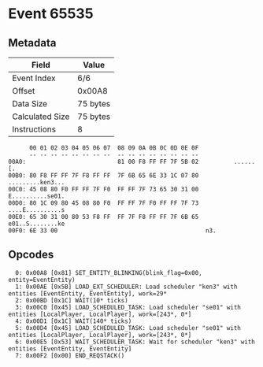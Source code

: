 # Event 65535

## Metadata

| Field           | Value    |
|-----------------|----------|
| Event Index     | 6/6      |
| Offset          | 0x00A8   |
| Data Size       | 75 bytes |
| Calculated Size | 75 bytes |
| Instructions    | 8        |

```
      00 01 02 03 04 05 06 07  08 09 0A 0B 0C 0D 0E 0F
      -- -- -- -- -- -- -- --  -- -- -- -- -- -- -- --
00A0:                          81 00 F8 FF FF 7F 5B 02          ......[.
00B0: 80 F8 FF FF 7F F8 FF FF  7F 6B 65 6E 33 1C 07 80  .........ken3...
00C0: 45 08 80 F0 FF FF 7F F0  FF FF 7F 73 65 30 31 00  E..........se01.
00D0: 80 1C 09 80 45 08 80 F0  FF FF 7F F0 FF FF 7F 73  ....E..........s
00E0: 65 30 31 00 80 53 F8 FF  FF 7F F8 FF FF 7F 6B 65  e01..S........ke
00F0: 6E 33 00                                          n3.             
```

## Opcodes

```
  0: 0x00A8 [0x81] SET_ENTITY_BLINKING(blink_flag=0x00, entity=EventEntity)
  1: 0x00AE [0x5B] LOAD_EXT_SCHEDULER: Load scheduler "ken3" with entities [EventEntity, EventEntity], work=29*
  2: 0x00BD [0x1C] WAIT(10* ticks)
  3: 0x00C0 [0x45] LOAD_SCHEDULED_TASK: Load scheduler "se01" with entities [LocalPlayer, LocalPlayer], work=[243*, 0*]
  4: 0x00D1 [0x1C] WAIT(140* ticks)
  5: 0x00D4 [0x45] LOAD_SCHEDULED_TASK: Load scheduler "se01" with entities [LocalPlayer, LocalPlayer], work=[243*, 0*]
  6: 0x00E5 [0x53] WAIT_SCHEDULER_TASK: Wait for scheduler "ken3" with entities [EventEntity, EventEntity]
  7: 0x00F2 [0x00] END_REQSTACK()
```
